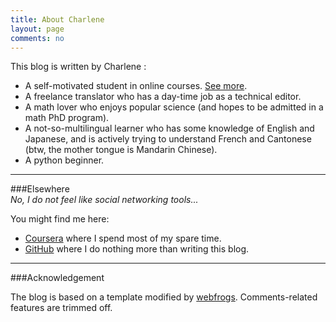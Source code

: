 ```yaml
---
title: About Charlene
layout: page
comments: no
---
```


This blog is written by Charlene :

- A self-motivated student in online courses. [See more](/about/education).
- A freelance translator who has a day-time job as a technical editor.
- A math lover who enjoys popular science (and hopes to be admitted in a math PhD program).
- A not-so-multilingual learner who has some knowledge of English and Japanese, and is actively trying to understand French and Cantonese (btw, the mother tongue is Mandarin Chinese). 
- A python beginner. 

----

###Elsewhere     
*No, I do not feel like social networking tools...*   

You might find me here:

- [Coursera](http://www.coursera.org) where I spend most of my spare time.
- [GitHub](http://github.com/sighsmile) where I do nothing more than writing this blog.


----

###Acknowledgement

The blog is based on a template modified by <a href="https://github.com/webfrogs/webfrogs.github.com">webfrogs</a>. Comments-related features are trimmed off.
